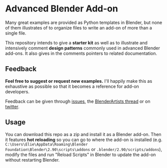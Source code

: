 Advanced Blender Add-on
=======================

Many great examples are provided as Python templates in Blender, but none of them illustrates of to organize files to write an add-on of more than a single file.

This repository intends to give a **starter kit** as well as to illustrate and intensively comment **design patterns** commonly used in advanced Blender add-ons. It also gives in the comments pointers to related documentation.

Feedback
--------

**Feel free to suggest or request new examples.** I'll happily make this as exhaustive as possible so that it becomes a reference for add-on developers.

Feedback can be given through [issues](https://github.com/eliemichel/AdvancedBlenderAddon/issues), the [BlenderArtists thread](https://blenderartists.org/t/wip-advanced-blender-addon-starter-kit/1253453) or on [twitter](https://twitter.com/exppad).

Usage
-----

You can download this repo as a zip and install it as a Blender add-on. Then it features **hot reloading** so you can go to where the add-on is installed (e.g. `C:\Users\Elie\AppData\Roaming\Blender Foundation\Blender\2.90\scripts\addons` or `.blender/2.90/scripts/addons`), modify the files and run "Reload Scripts" in Blender to update the add-on without restarting Blender.
